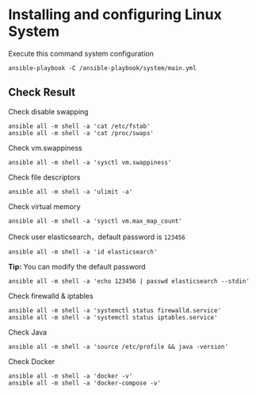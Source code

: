# Installing and configuring Linux System

Execute this command system configuration

```shell
ansible-playbook -C /ansible-playbook/system/main.yml
```

## Check Result

Check disable swapping

```shell
ansible all -m shell -a 'cat /etc/fstab'
ansible all -m shell -a 'cat /proc/swaps'
```

Check vm.swappiness

```shell
ansible all -m shell -a 'sysctl vm.swappiness'
```

Check file descriptors

```shell
ansible all -m shell -a 'ulimit -a'
```

Check virtual memory

```shell
ansible all -m shell -a 'sysctl vm.max_map_count'
```

Check user elasticsearch，default password is `123456`

```shell
ansible all -m shell -a 'id elasticsearch'
```

**Tip:** You can modify the default password

```shell
ansible all -m shell -a 'echo 123456 | passwd elasticsearch --stdin'
```

Check firewalld & iptables

```shell
ansible all -m shell -a 'systemctl status firewalld.service'
ansible all -m shell -a 'systemctl status iptables.service'
```

Check Java

```shell
ansible all -m shell -a 'source /etc/profile && java -version'
```

Check Docker

```shell
ansible all -m shell -a 'docker -v'
ansible all -m shell -a 'docker-compose -v'
```
